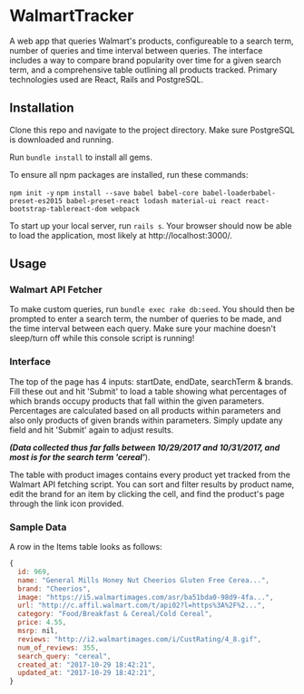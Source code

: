 # WalmartTracker

A web app that queries Walmart's products, configureable to a search term, number of queries and time interval between queries. The interface includes a way to compare brand popularity over time for a given search term, and a comprehensive table outlining all products tracked. Primary technologies used are React, Rails and PostgreSQL.

## Installation

Clone this repo and navigate to the project directory. Make sure PostgreSQL is downloaded and running.

Run `bundle install` to install all gems.

To ensure all npm packages are installed, run these commands:

`npm init -y`
`npm install --save babel babel-core babel-loaderbabel-preset-es2015 babel-preset-react lodash material-ui react react-bootstrap-tablereact-dom webpack`

To start up your local server, run `rails s`. Your browser should now be able to load the application, most likely at http://localhost:3000/.

## Usage

### Walmart API Fetcher

To make custom queries, run `bundle exec rake db:seed`. You should then be prompted to enter a search term, the number of queries to be made, and the time interval between each query. Make sure your machine doesn't sleep/turn off while this console script is running!

### Interface

The top of the page has 4 inputs: startDate, endDate, searchTerm & brands. Fill these out and hit 'Submit' to load a table showing what percentages of which brands occupy products that fall within the given parameters. Percentages are calculated based on all products within parameters and also only products of given brands within parameters. Simply update any field and hit 'Submit' again to adjust results.

***(Data collected thus far falls between 10/29/2017 and 10/31/2017, and most is for the search term 'cereal'***).


The table with product images contains every product yet tracked from the Walmart API fetching script. You can sort and filter results by product name, edit the brand for an item by clicking the cell, and find the product's page through the link icon provided.

### Sample Data

A row in the Items table looks as follows:

```javascript
{
  id: 969,
  name: "General Mills Honey Nut Cheerios Gluten Free Cerea...",
  brand: "Cheerios",
  image: "https://i5.walmartimages.com/asr/ba51bda0-98d9-4fa...",
  url: "http://c.affil.walmart.com/t/api02?l=https%3A%2F%2...",
  category: "Food/Breakfast & Cereal/Cold Cereal",
  price: 4.55,
  msrp: nil,
  reviews: "http://i2.walmartimages.com/i/CustRating/4_8.gif",
  num_of_reviews: 355,
  search_query: "cereal",
  created_at: "2017-10-29 18:42:21",
  updated_at: "2017-10-29 18:42:21",
}
```
